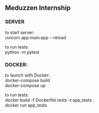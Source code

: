 ## Meduzzen Internship

### SERVER
to start server:\
uvicorn app.main:app --reload

to run tests:\
python -m pytest

### DOCKER:
to launch with Docker:\
docker-compose build\
docker-compose up

to run tests:\
docker build -f Dockerfile.tests -t app_tests . \
docker run app_tests

